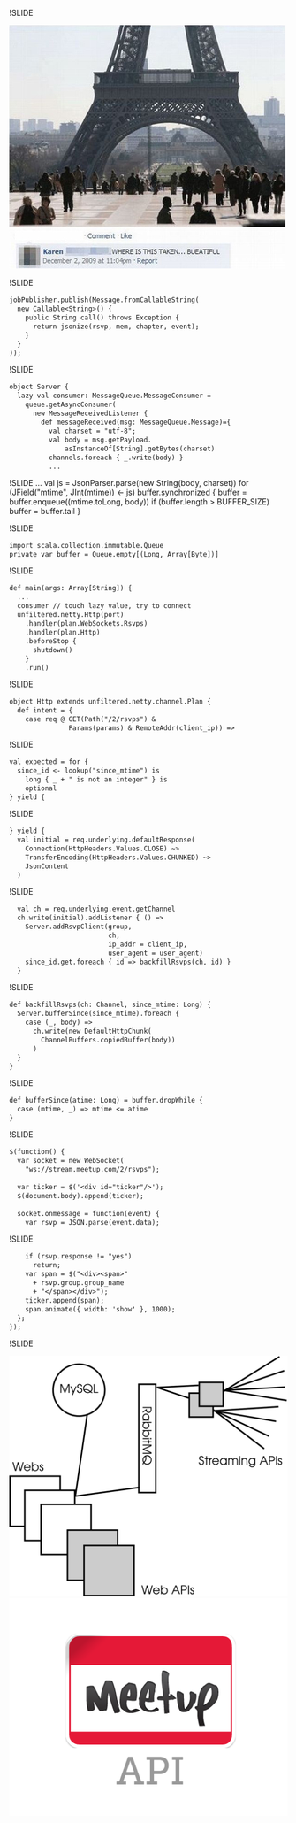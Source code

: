 !SLIDE

![tower](/img/tower.jpg)

!SLIDE

    jobPublisher.publish(Message.fromCallableString(
      new Callable<String>() {
        public String call() throws Exception {
          return jsonize(rsvp, mem, chapter, event);
        }
      }
    ));

!SLIDE

    object Server {
      lazy val consumer: MessageQueue.MessageConsumer =
        queue.getAsyncConsumer(
          new MessageReceivedListener {
            def messageReceived(msg: MessageQueue.Message)={
              val charset = "utf-8";
              val body = msg.getPayload.
                  asInstanceOf[String].getBytes(charset)
              channels.foreach { _.write(body) }
              ...

!SLIDE
              ...
              val js = JsonParser.parse(new String(body, charset))
              for (JField("mtime", JInt(mtime)) <- js)
                buffer.synchronized { 
                  buffer = buffer.enqueue((mtime.toLong, body))
                  if (buffer.length > BUFFER_SIZE)
                    buffer = buffer.tail
                }

!SLIDE

    import scala.collection.immutable.Queue
    private var buffer = Queue.empty[(Long, Array[Byte])]

!SLIDE

    def main(args: Array[String]) {
      ...
      consumer // touch lazy value, try to connect
      unfiltered.netty.Http(port)
        .handler(plan.WebSockets.Rsvps)
        .handler(plan.Http)
        .beforeStop {
          shutdown()
        }
        .run()

!SLIDE

    object Http extends unfiltered.netty.channel.Plan {
      def intent = {
        case req @ GET(Path("/2/rsvps") & 
                   Params(params) & RemoteAddr(client_ip)) =>

!SLIDE

    val expected = for {
      since_id <- lookup("since_mtime") is 
        long { _ + " is not an integer" } is 
        optional
    } yield {


!SLIDE

    } yield {
      val initial = req.underlying.defaultResponse(
        Connection(HttpHeaders.Values.CLOSE) ~>
        TransferEncoding(HttpHeaders.Values.CHUNKED) ~> 
        JsonContent
      )

!SLIDE

      val ch = req.underlying.event.getChannel
      ch.write(initial).addListener { () =>
        Server.addRsvpClient(group, 
                             ch, 
                             ip_addr = client_ip, 
                             user_agent = user_agent)
        since_id.get.foreach { id => backfillRsvps(ch, id) }
      }

!SLIDE

    def backfillRsvps(ch: Channel, since_mtime: Long) {
      Server.bufferSince(since_mtime).foreach { 
        case (_, body) =>
          ch.write(new DefaultHttpChunk(
            ChannelBuffers.copiedBuffer(body))
          )
      }
    }

!SLIDE

    def bufferSince(atime: Long) = buffer.dropWhile { 
      case (mtime, _) => mtime <= atime 
    }

!SLIDE

    $(function() {
      var socket = new WebSocket(
        "ws://stream.meetup.com/2/rsvps");

      var ticker = $('<div id="ticker"/>');
      $(document.body).append(ticker);

      socket.onmessage = function(event) {
        var rsvp = JSON.parse(event.data);

!SLIDE

        if (rsvp.response != "yes")
          return;
        var span = $("<div><span>" 
          + rsvp.group.group_name 
          + "</span></div>");
        ticker.append(span);
        span.animate({ width: 'show' }, 1000);
      };
    });

!SLIDE

![after](/img/after.svg) ![meetup](/img/meetupapi.png)
